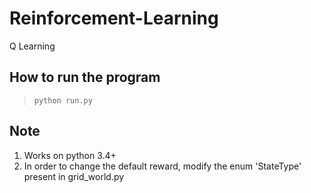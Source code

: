 Reinforcement-Learning
================

Q Learning

## How to run the program

>`python run.py`

Note
---------
1. Works on python 3.4+
2. In order to change the default reward, modify the enum 'StateType' present in grid_world.py